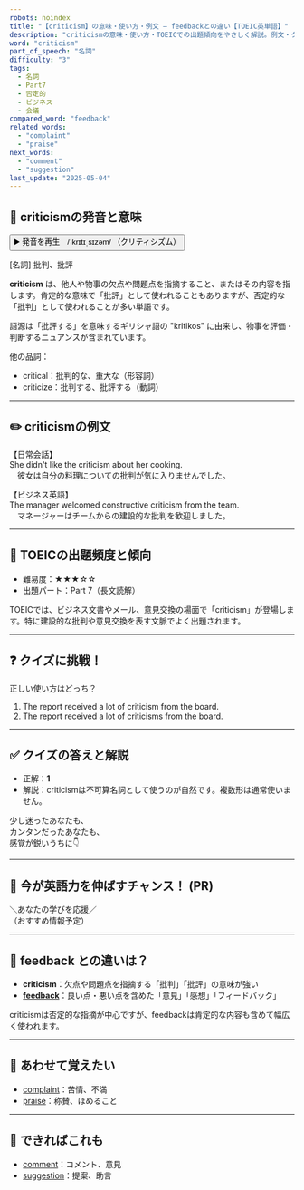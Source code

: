 ```yaml
---
robots: noindex
title: "【criticism】の意味・使い方・例文 ― feedbackとの違い【TOEIC英単語】"
description: "criticismの意味・使い方・TOEICでの出題傾向をやさしく解説。例文・クイズ付きでfeedbackとの違いもわかりやすく学べます。"
word: "criticism"
part_of_speech: "名詞"
difficulty: "3"
tags:
  - 名詞
  - Part7
  - 否定的
  - ビジネス
  - 会議
compared_word: "feedback"
related_words:
  - "complaint"
  - "praise"
next_words:
  - "comment"
  - "suggestion"
last_update: "2025-05-04"
---
```


## 🔰 criticismの発音と意味

<button class="play-audio" onclick="playTTS('criticism')">
  <span class="play-audio-main">
    ▶️ 発音を再生　/ˈkrɪtɪˌsɪzəm/
  </span>
  <span class="play-audio-sub">
    （クリティシズム）
  </span>
</button>

[名詞] 批判、批評

**criticism** は、他人や物事の欠点や問題点を指摘すること、またはその内容を指します。肯定的な意味で「批評」として使われることもありますが、否定的な「批判」として使われることが多い単語です。

語源は「批評する」を意味するギリシャ語の "kritikos" に由来し、物事を評価・判断するニュアンスが含まれています。

他の品詞：  
- critical：批判的な、重大な（形容詞）
- criticize：批判する、批評する（動詞）

---

## ✏️ criticismの例文

【日常会話】  
She didn't like the criticism about her cooking.  
　彼女は自分の料理についての批判が気に入りませんでした。

【ビジネス英語】  
The manager welcomed constructive criticism from the team.  
　マネージャーはチームからの建設的な批判を歓迎しました。

---

## 🎯 TOEICの出題頻度と傾向

- 難易度：★★★☆☆
- 出題パート：Part 7（長文読解）

TOEICでは、ビジネス文書やメール、意見交換の場面で「criticism」が登場します。特に建設的な批判や意見交換を表す文脈でよく出題されます。

---

## ❓ クイズに挑戦！

正しい使い方はどっち？

1. The report received a lot of criticism from the board.  
2. The report received a lot of criticisms from the board.

---

## ✅ クイズの答えと解説

- 正解：**1**
- 解説：criticismは不可算名詞として使うのが自然です。複数形は通常使いません。

少し迷ったあなたも、  
カンタンだったあなたも、  
感覚が鋭いうちに👇️

---

## 🚀 今が英語力を伸ばすチャンス！ (PR)

<div class="info-center">
＼あなたの学びを応援／<br>  
（おすすめ情報予定）
</div>

---

## 🤔  feedback との違いは？

- **criticism**：欠点や問題点を指摘する「批判」「批評」の意味が強い
- **[feedback](/feedback)**：良い点・悪い点を含めた「意見」「感想」「フィードバック」

criticismは否定的な指摘が中心ですが、feedbackは肯定的な内容も含めて幅広く使われます。

---

## 🧩 あわせて覚えたい

- [complaint](/complaint)：苦情、不満
- [praise](/praise)：称賛、ほめること

---

## 📖 できればこれも

- [comment](/comment)：コメント、意見
- [suggestion](/suggestion)：提案、助言

<!-- cvid: aid06_bid37 -->

